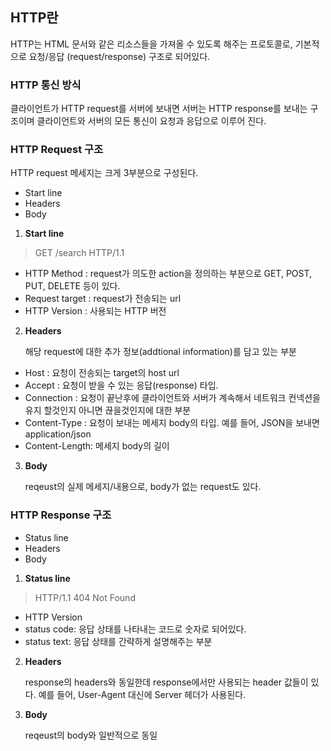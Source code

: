 ## **HTTP란**

HTTP는 HTML 문서와 같은 리소스들을 가져올 수 있도록 해주는 프로토콜로, 기본적으로 요청/응답 (request/response) 구조로 되어있다.

### **HTTP 통신 방식**

클라이언트가 HTTP request를 서버에 보내면 서버는 HTTP response를 보내는 구조이며 클라이언트와 서버의 모든 통신이 요청과 응답으로 이루어 진다.

### **HTTP Request 구조**

HTTP request 메세지는 크게 3부분으로 구성된다.

- Start line
- Headers
- Body

1. **Start line**

>  GET /search HTTP/1.1

- HTTP Method : request가 의도한 action을 정의하는 부분으로 GET, POST, PUT, DELETE 등이 있다.
- Request target : request가 전송되는 url
- HTTP Version : 사용되는 HTTP 버전

2. **Headers**

   해당 request에 대한 추가 정보(addtional information)를 담고 있는 부분
  
- Host : 요청이 전송되는 target의 host url
- Accept : 요청이 받을 수 있는 응답(response) 타입.
- Connection : 요청이 끝난후에 클라이언트와 서버가 계속해서 네트워크 컨넥션을 유지 할것인지 아니면 끊을것인지에 대한 부분
- Content-Type : 요청이 보내는 메세지 body의 타입. 예를 들어, JSON을 보내면 application/json
- Content-Length: 메세지 body의 길이

3. **Body**

   reqeust의 실제 메세지/내용으로, body가 없는 request도 있다.

### **HTTP Response 구조**

- Status line
- Headers
- Body

1. **Status line**

> HTTP/1.1 404 Not Found

- HTTP Version
- status code: 응답 상태를 나타내는 코드로 숫자로 되어있다.
- status text: 응답 상태를 간략하게 설명해주는 부분

2. **Headers**

   response의 headers와 동일한데 response에서만 사용되는 header 값들이 있다.
   예를 들어, User-Agent 대신에 Server 헤더가 사용된다.
   
3. **Body**

    reqeust의 body와 일반적으로 동일
